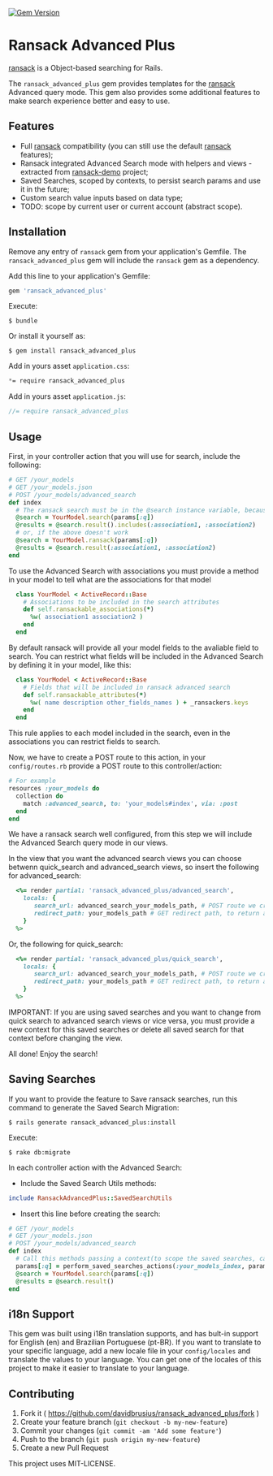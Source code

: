 [![Gem Version](https://badge.fury.io/rb/ransack_advanced_plus.svg)](https://badge.fury.io/rb/ransack_advanced_plus)

# Ransack Advanced Plus

[ransack](https://github.com/activerecord-hackery/ransack) is a Object-based searching for Rails.

The `ransack_advanced_plus` gem provides templates for the [ransack](https://github.com/activerecord-hackery/ransack) Advanced query mode. This gem also provides some additional features to make search experience better and easy to use.

## Features
* Full [ransack](https://github.com/activerecord-hackery/ransack) compatibility (you can still use the default [ransack](https://github.com/activerecord-hackery/ransack) features);
* Ransack integrated Advanced Search mode with helpers and views - extracted from [ransack-demo](https://github.com/activerecord-hackery/ransack_demo) project;
* Saved Searches, scoped by contexts, to persist search params and use it in the future;
* Custom search value inputs based on data type;
* TODO: scope by current user or current account (abstract scope).

## Installation

Remove any entry of `ransack` gem from your application's Gemfile. The `ransack_advanced_plus` gem will include the `ransack` gem as a dependency.

Add this line to your application's Gemfile:

```ruby
gem 'ransack_advanced_plus'
```

Execute:

    $ bundle

Or install it yourself as:

    $ gem install ransack_advanced_plus
    
Add in yours asset `application.css`:   
```css
*= require ransack_advanced_plus
```

Add in yours asset `application.js`:
```js
//= require ransack_advanced_plus
```

## Usage

First, in your controller action that you will use for search, include the following:

```ruby
# GET /your_models
# GET /your_models.json
# POST /your_models/advanced_search
def index
  # The ransack search must be in the @search instance variable, because the advanced search will use it to build the search form. You must provide associations you will use in the includes method.
  @search = YourModel.search(params[:q])
  @results = @search.result().includes(:association1, :association2)
  # or, if the above doesn't work
  @search = YourModel.ransack(params[:q])
  @results = @search.result(:association1, :association2)
end
```

To use the Advanced Search with associations you must provide a method in your model to tell what are the associations for that model
```ruby
  class YourModel < ActiveRecord::Base
    # Associations to be included in the search attributes
    def self.ransackable_associations(*)
      %w( association1 association2 )
    end
  end
```

By default ransack will provide all your model fields to the avaliable field to search. You can restrict what fields will be included in the Advanced Search by defining it in your model, like this:
```ruby
  class YourModel < ActiveRecord::Base
    # Fields that will be included in ransack advanced search
    def self.ransackable_attributes(*)
      %w( name description other_fields_names ) + _ransackers.keys
    end
  end
```

This rule applies to each model included in the search, even in the associations you can restrict fields to search.


Now, we have to create a POST route to this action, in your `config/routes.rb` provide a POST route to this controller/action:

```ruby
# For example
resources :your_models do
  collection do
    match :advanced_search, to: 'your_models#index', via: :post
  end
end
```

We have a ransack search well configured, from this step we will include the Advanced Search query mode in our views.

In the view that you want the advanced search views you can choose betwenn quick_search and advanced_search views, so insert the following for advanced_search:

```ruby
  <%= render partial: 'ransack_advanced_plus/advanced_search',
    locals: {
       search_url: advanced_search_your_models_path, # POST route we created above
       redirect_path: your_models_path # GET redirect path, to return after some actions
    }
  %>
```

Or, the following for quick_search:

```ruby
  <%= render partial: 'ransack_advanced_plus/quick_search',
    locals: {
       search_url: advanced_search_your_models_path, # POST route we created above
       redirect_path: your_models_path # GET redirect path, to return after some actions
    }
  %>
```
IMPORTANT: If you are using saved searches and you want to change from quick search to advanced search views or vice versa, you must provide a new context for this saved searches or delete all saved search for that context before changing the view.

All done! Enjoy the search!

## Saving Searches

If you want to provide the feature to Save ransack searches, run this command to generate the Saved Search Migration:

    $ rails generate ransack_advanced_plus:install

Execute:

    $ rake db:migrate

In each controller action with the Advanced Search:

* Include the Saved Search Utils methods:
```ruby
include RansackAdvancedPlus::SavedSearchUtils
```

* Insert this line before creating the search:
```ruby
# GET /your_models
# GET /your_models.json
# POST /your_models/advanced_search
def index
  # Call this methods passing a context(to scope the saved searches, can be any symbol) and the params variable
  params[:q] = perform_saved_searches_actions(:your_models_index, params)
  @search = YourModel.search(params[:q])
  @results = @search.result()
end
```

## i18n Support

This gem was built using i18n translation supports, and has bult-in support for English (en) and Brazilian Portuguese (pt-BR). If you want to translate to your specific language, add a new locale file in your `config/locales` and translate the values to your language. You can get one of the locales of this project to make it easier to translate to your language.


## Contributing

1. Fork it ( https://github.com/davidbrusius/ransack_advanced_plus/fork )
2. Create your feature branch (`git checkout -b my-new-feature`)
3. Commit your changes (`git commit -am 'Add some feature'`)
4. Push to the branch (`git push origin my-new-feature`)
5. Create a new Pull Request

This project uses MIT-LICENSE.
